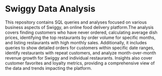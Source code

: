 # Swiggy Data Analysis
This repository contains SQL queries and analyses focused on various business aspects of Swiggy, an online food delivery platform.The analysis 
covers finding customers who have never ordered, calculating average dish prices, identifying the top restaurants by order volume for specific 
months, and listing restaurants with high monthly sales. Additionally, it includes queries to show detailed orders for customers within specific
date ranges, identify restaurants with repeat customers, and analyze month-over-month revenue growth for Swiggy and individual restaurants. Insights
also cover customer favorites and loyalty metrics, providing a comprehensive view of the data and trends impacting the platform.
